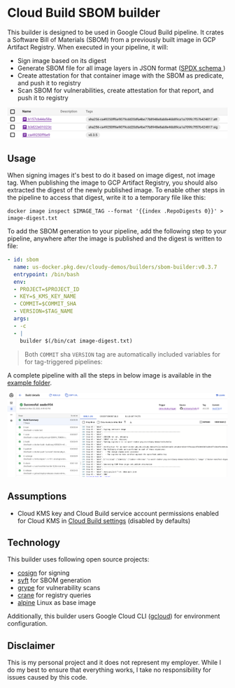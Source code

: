 # Cloud Build SBOM builder

This builder is designed to be used in Google Cloud Build pipeline. It crates a Software Bill of Materials (SBOM) from a previously built image in GCP Artifact Registry. When executed in your pipeline, it will:

* Sign image based on its digest
* Generate SBOM file for all image layers in JSON format ([SPDX schema ](https://github.com/spdx/spdx-spec/blob/v2.2/schemas/spdx-schema.json))
* Create attestation for that container image with the SBOM as predicate, and push it to registry 
* Scan SBOM for vulnerabilities, create attestation for that report, and push it to registry 

![](images/reg.png)

## Usage

When signing images it's best to do it based on image digest, not image tag. When publishing the image to GCP Artifact Registry, you should also extracted the digest of the newly published image. To enable other steps in the pipeline to access that digest, write it to a temporary file like this:

```shell
docker image inspect $IMAGE_TAG --format '{{index .RepoDigests 0}}' > image-digest.txt
```

To add the SBOM generation to your pipeline, add the following step to your pipeline, anywhere after the image is published and the digest is written to file:

```yaml
- id: sbom
  name: us-docker.pkg.dev/cloudy-demos/builders/sbom-builder:v0.3.7
  entrypoint: /bin/bash
  env:
  - PROJECT=$PROJECT_ID
  - KEY=$_KMS_KEY_NAME
  - COMMIT=$COMMIT_SHA
  - VERSION=$TAG_NAME
  args:
  - -c
  - |
    builder $(/bin/cat image-digest.txt)
```

> Both `COMMIT` sha `VERSION` tag are automatically included variables for for tag-triggered pipelines: 

A complete pipeline with all the steps in below image is available in the [example folder](example/cloudbuild.yaml).

![](images/build.png)

## Assumptions 
 
* Cloud KMS key and Cloud Build service account permissions enabled for Cloud KMS in [Cloud Build settings](https://console.cloud.google.com/cloud-build/settings/service-account) (disabled by defaults)

## Technology 

This builder uses following open source projects:

* [cosign](https://github.com/sigstore/cosign) for signing
* [syft](https://github.com/anchore/syft) for SBOM generation 
* [grype](https://github.com/anchore/grype) for vulnerability scans 
* [crane](https://github.com/michaelsauter/crane) for registry queries 
* [alpine](https://github.com/alpinelinux) Linux as base image

Additionally, this builder users Google Cloud CLI ([gcloud](https://cloud.google.com/sdk/gcloud)) for environment configuration.

## Disclaimer

This is my personal project and it does not represent my employer. While I do my best to ensure that everything works, I take no responsibility for issues caused by this code.